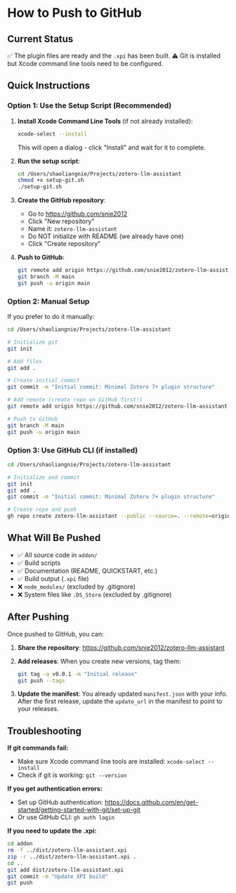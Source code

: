 # How to Push to GitHub

## Current Status

✅ The plugin files are ready and the `.xpi` has been built.
⚠️ Git is installed but Xcode command line tools need to be configured.

## Quick Instructions

### Option 1: Use the Setup Script (Recommended)

1. **Install Xcode Command Line Tools** (if not already installed):
   ```bash
   xcode-select --install
   ```
   This will open a dialog - click "Install" and wait for it to complete.

2. **Run the setup script**:
   ```bash
   cd /Users/shaoliangnie/Projects/zotero-llm-assistant
   chmod +x setup-git.sh
   ./setup-git.sh
   ```

3. **Create the GitHub repository**:
   - Go to https://github.com/snie2012
   - Click "New repository"
   - Name it: `zotero-llm-assistant`
   - Do NOT initialize with README (we already have one)
   - Click "Create repository"

4. **Push to GitHub**:
   ```bash
   git remote add origin https://github.com/snie2012/zotero-llm-assistant.git
   git branch -M main
   git push -u origin main
   ```

### Option 2: Manual Setup

If you prefer to do it manually:

```bash
cd /Users/shaoliangnie/Projects/zotero-llm-assistant

# Initialize git
git init

# Add files
git add .

# Create initial commit
git commit -m "Initial commit: Minimal Zotero 7+ plugin structure"

# Add remote (create repo on GitHub first!)
git remote add origin https://github.com/snie2012/zotero-llm-assistant.git

# Push to GitHub
git branch -M main
git push -u origin main
```

### Option 3: Use GitHub CLI (if installed)

```bash
cd /Users/shaoliangnie/Projects/zotero-llm-assistant

# Initialize and commit
git init
git add .
git commit -m "Initial commit: Minimal Zotero 7+ plugin structure"

# Create repo and push
gh repo create zotero-llm-assistant --public --source=. --remote=origin --push
```

## What Will Be Pushed

- ✅ All source code in `addon/`
- ✅ Build scripts
- ✅ Documentation (README, QUICKSTART, etc.)
- ✅ Build output (`.xpi` file)
- ❌ `node_modules/` (excluded by .gitignore)
- ❌ System files like `.DS_Store` (excluded by .gitignore)

## After Pushing

Once pushed to GitHub, you can:

1. **Share the repository**: https://github.com/snie2012/zotero-llm-assistant

2. **Add releases**: When you create new versions, tag them:
   ```bash
   git tag -a v0.0.1 -m "Initial release"
   git push --tags
   ```

3. **Update the manifest**: You already updated `manifest.json` with your info. After the first release, update the `update_url` in the manifest to point to your releases.

## Troubleshooting

**If git commands fail:**
- Make sure Xcode command line tools are installed: `xcode-select --install`
- Check if git is working: `git --version`

**If you get authentication errors:**
- Set up GitHub authentication: https://docs.github.com/en/get-started/getting-started-with-git/set-up-git
- Or use GitHub CLI: `gh auth login`

**If you need to update the .xpi:**
```bash
cd addon
rm -f ../dist/zotero-llm-assistant.xpi
zip -r ../dist/zotero-llm-assistant.xpi .
cd ..
git add dist/zotero-llm-assistant.xpi
git commit -m "Update XPI build"
git push
```

